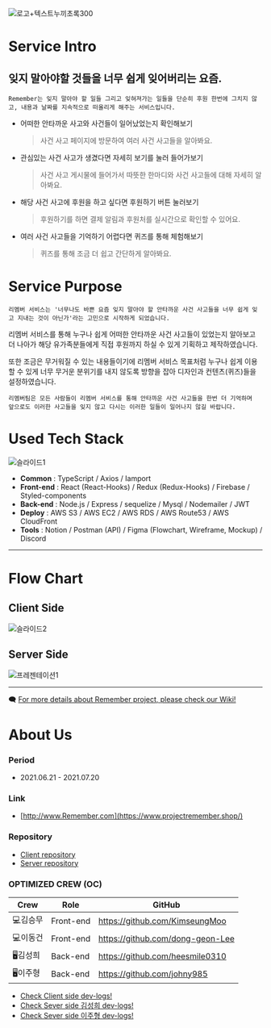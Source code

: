 ![로고+텍스트누끼초록300](https://user-images.githubusercontent.com/76901060/125905024-14032c3d-ee4e-4399-b651-5a8e878aadfa.png)

# **Service Intro**

## 잊지 말아야할 것들을 너무 쉽게 잊어버리는 요즘.

`Remember는 잊지 말아야 할 일들 그리고 잊혀져가는 일들을 단순히 후원 한번에 그치지 않고, 내용과 날짜를 지속적으로 떠올리게 해주는 서비스입니다.`

- 어떠한 안타까운 사고와 사건들이 일어났었는지 확인해보기

   >사건 사고 페이지에 방문하여 여러 사건 사고들을 알아봐요.

- 관심있는 사건 사고가 생겼다면 자세히 보기를 눌러 들어가보기

    >사건 사고 게시물에 들어가서 따뜻한 한마디와 사건 사고들에 대해 자세히 알아봐요.

- 해당 사건 사고에 후원을 하고 싶다면 후원하기 버튼 눌러보기

    > 후원하기를 하면 결제 알림과 후원처를 실시간으로 확인할 수 있어요.

- 여러 사건 사고들을 기억하기 어렵다면 퀴즈를 통해 체험해보기

    > 퀴즈를 통해 조금 더 쉽고 간단하게 알아봐요.
    
# **Service Purpose**
`리멤버 서비스는 '너무나도 바쁜 요즘 잊지 말아야 할 안타까운 사건 사고들을 너무 쉽게 잊고 지내는 것이 아닌가'라는 고민으로 시작하게 되었습니다.`

리멤버 서비스를 통해 누구나 쉽게 어떠한 안타까운 사건 사고들이 있었는지 알아보고 더 나아가 해당 유가족분들에게 직접 후원까지 하실 수 있게 기획하고 제작하였습니다.

또한 조금은 무거워질 수 있는 내용들이기에 리멤버 서비스 목표처럼 누구나 쉽게 이용할 수 있게 너무 무거운 분위기를 내지 않도록 방향을 잡아 디자인과 컨텐츠(퀴즈)들을 설정하였습니다.

    리멤버팀은 모든 사람들이 리멤버 서비스를 통해 안타까운 사건 사고들을 한번 더 기억하며
    앞으로도 이러한 사고들을 잊지 않고 다시는 이러한 일들이 일어나지 않길 바랍니다.

# **Used Tech Stack**

![슬라이드1](https://user-images.githubusercontent.com/76901060/125478655-c4aa9e66-89c1-40ee-ba4c-fde5f41737c2.JPG)
- **Common** : TypeScript / Axios / Iamport
- **Front-end** : React (React-Hooks) / Redux (Redux-Hooks) / Firebase / Styled-components
- **Back-end** : Node.js / Express / sequelize / Mysql / Nodemailer / JWT
- **Deploy** : AWS S3 / AWS EC2 / AWS RDS / AWS Route53 / AWS CloudFront
- **Tools** : Notion / Postman (API) / Figma (Flowchart, Wireframe, Mockup) / Discord

---

# **Flow Chart**

## **Client Side**

![슬라이드2](https://user-images.githubusercontent.com/76901060/125478659-f5847fa2-0561-4155-8780-6c169d80dfb1.JPG)

## **Server Side**

![프레젠테이션1](https://user-images.githubusercontent.com/76901060/125781433-13f5e852-b3c4-4afe-9eb1-b7c121d92d14.jpg)

---

🗨️ [For more details about Remember project, please check our Wiki!](https://github.com/codestates/Remember-client/wiki)


# **About Us**


### **Period**

- 2021.06.21 - 2021.07.20


### **Link**

- [http://www.Remember.com](https://www.projectremember.shop/)


### **Repository**

- [Client repository](https://github.com/codestates/Remember-client/tree/dev)
- [Server repository](https://github.com/codestates/Remember-server/tree/dev)

### **OPTIMIZED CREW (OC)**

Crew | Role | GitHub
----- | ----- | -----
💻김승무	| Front-end	| https://github.com/KimseungMoo
💻이동건 | Front-end	| https://github.com/dong-geon-Lee
🖥️김성희	| Back-end |	https://github.com/heesmile0310
🖥️이주형	| Back-end | https://github.com/johny985


- [Check Client side dev-logs!](https://github.com/codestates/Remember-client/projects/1)
- [Check Sever side 김성희 dev-logs!](https://github.com/codestates/Remember-server/projects/3)
- [Check Sever side 이주형 dev-logs!](https://github.com/codestates/Remember-server/projects/4)
